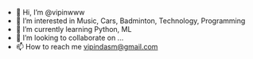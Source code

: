 - 👋 Hi, I’m @vipinwww
- 👀 I’m interested in Music, Cars, Badminton, Technology, Programming
- 🌱 I’m currently learning Python, ML
- 💞️ I’m looking to collaborate on ...
- 📫 How to reach me vipindasm@gmail.com

<!---
vipinwww/vipinwww is a ✨ special ✨ repository because its `README.md` (this file) appears on your GitHub profile.
You can click the Preview link to take a look at your changes.
--->
